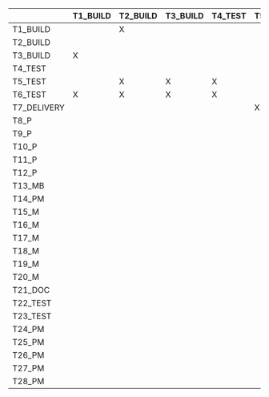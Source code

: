 |         | T1_BUILD   | T2_BUILD   | T3_BUILD   |  T4_TEST  |  T5_TEST  |  T6_TEST   |  T7_DELIVERY  |  T8_P  |  T9_P  |  T10_P  |  T11_P  |  T12_P  |  T13_MB  |  T14_PM  |  T15_M  |  T16_M  |  T17_M  |  T18_M  |  T19_M  |  T20_M  |  T21_DOC  |  T22_TEST  |  T23_TEST  |  T24_PM  |  T25_PM  |    T26_PM  |  T27_PM  |   T28_PM  |
|---------|----|----|----|----|----|----|----|----|----|----|----|----|----|----|----|----|----|----|----|----|----|----|----|----|----|----|----|----|
|T1_BUILD |    |  X  |    |    |    |    |    |    |    |    |    |    |    |    |    |    |    |    |    |    |    |    |    |    |    |     |    |    |
|T2_BUILD |    |    |    |    |    |    |    |    |    |    |    |    |    |    |    |    |    |    |    |    |    |    |    |    |    |    |    |    |
|T3_BUILD     |  X  |    |    |    |    |    |    |    |    |    |    |    |    |    |    |    |    |    |    |    |    |    |    |    |    |    |    |    |
|T4_TEST     |    |    |    |    |    |    |    |    |    |    |    |    |    |    |    |    |    |    |    |    |    |    |    |    |    |    |    |    |
|T5_TEST     |    | X   | X   |  X  |    |    |    |    |    |    |    |    |    |    |    |    |    |    |    |    |    |    |    |    |    |    |    |    |
|T6_TEST    | X   | X   | X   |  X  |    |    |    |    |    |    |    |    |    |    |    |    |    |    |    |    |    |    |    |    |    |    |    |    |
|T7_DELIVERY     |    |    |    |    | X   | X   | X   |    |    |    |    |    |    |    |    |    |    |    |    |    |    |    |    |    |    |    |    |    |
|T8_P    |    |    |    |    |    |    |    |    |    |    |    |    |    |    |    |    |    |    |    |    |    |    |    |  X  |  X  |  X  |  X  |  X  |
|T9_P     |    |    |    |    |    |    |    |    |    |    |    |    |    |    |    |    |    |    |    |    |    |    |    |  X  |  X  |  X  |  X  |  X  |
|T10_P    |    |    |    |    |    |    |    |    |    |    |    |    |    |    |    |    |    |    |    |    |    |    |    |  X  |  X  |  X  |  X  |  X  |
|T11_P    |    |    |    |    |    |    |    |    |    |    |    |    |    |    |    |    |    |    |    |    |    |    |    |  X  |  X  |  X  |  X  |  X  |
|T12_P    |    |    |    |    |    |    |    |    |    |    |    |    |    |    |    |    |    |    |    |    |    |    |    |  X  |  X  |  X  |  X  |  X  |
|T13_MB    |    |    |    |    |    |    |    |    |    |    |    |    |    |    |    |    |    |    |    |    |    |    |    |    |    |    |    |    |
|T14_PM    |    |    |    |    |    |    |    |    |    |    |    |    |    |    |    |    |    |    |    |    |    |    |    |    |    |    |    |    |
|T15_M    |    |    |    |    |    |    |    |    |    |    |    |    | X   |  X  |    |    |    |    |    |    |   X |    |    |    |    |    |    |    |
|T16_M    |    |    |    |    |    |    |    |    |    |    |    |    | X   |  X  |    |    |    |    |    |    |  X  |    |    |    |    |    |    |    |
|T17_M  |    |    |    |    |    |    |    |    |    |    |    |    |  X  | X   |    |    |    |    |    |    |  X  |    |    |    |    |    |    |    |
|T18_M|    |    |    |    |    |    |    |    |    |    |    |    |  X  | X   |    |    |    |    |    |    |  X  |    |    |    |    |    |    |    |
|T19_M |    |    |    |    |    |    |    |    |    |    |    |    | X   | X   |    |    |    |    |    |    |  X  |    |    |    |    |    |    |    |
|T20_M |    |    |    |    |    |    |    |    |    |    |    |    | X   | X   |    |    |    |    |    |    |  X  |    |    |    |    |    |    |    |
|T21_DOC |    |    |    |    |    |    |    |    |    |    |    |    |    |    |    |    |    |    |    |    |    |    |    |    |    |    |    |    |
|T22_TEST   |    |    |    |    |    |    |    |  X  | X  | X  |  X |  X | X  | X  |  X |  X | X  | X  |  X |  X |    |    |    |  X | X  |  X | X  |  X |
|T23_TEST   |    |    |    |    |    |    |    |  X  | X  | X  |  X |  X | X  | X  |  X |  X | X  | X  |  X |  X |    |    |    |  X | X  |  X | X  |  X |
|T24_PM   |    |    |    |    |    |    |    |  X |    |    |    |    |    |    | X  | X  |  X |    |    |    |    |    |    |    |    |    |    |    |
|T25_PM   |    |    |    |    |    |    |    |    | X  |    |    |    |    |    |    |    |    |    |    |    |    |    |    |    |    |    |    |    |
|T26_PM   |    |    |    |    |    |    |    |    |    | X  |    |    |    |    |    |    |    |    |    |    |    |    |    |    |    |    |    |    |
|T27_PM   |    |    |    |    |    |    |    |    |    |    | X  |    |    |    |    | X  |  X |    |    |    |    |    |    |    |    |    |    |    |
|T28_PM   |    |    |    |    |    |    |    |    |    |    |    | X  |    |    |    |    |    |    |    | X  |    |    |    |    |    |    |    |    |

